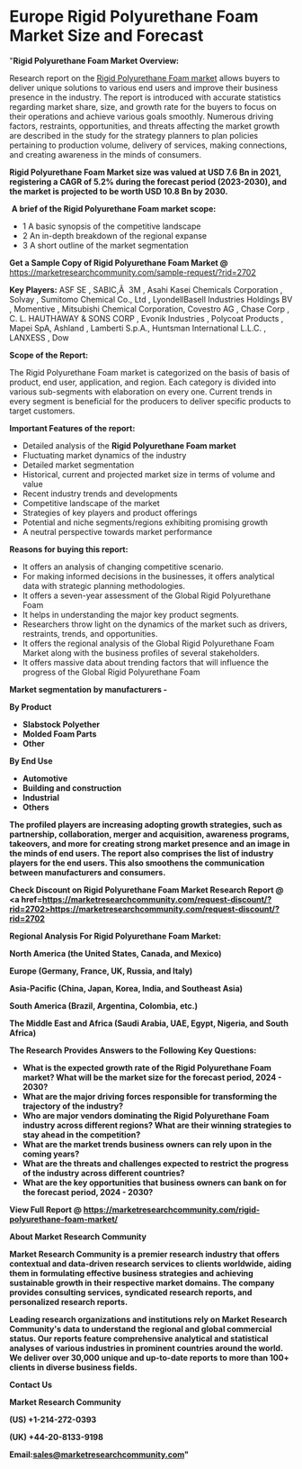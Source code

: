 # Europe Rigid Polyurethane Foam Market Size and Forecast
"<strong>Rigid Polyurethane Foam Market Overview:</strong>

Research report on the <a href=https://marketresearchcommunity.com/rigid-polyurethane-foam-market/>Rigid Polyurethane Foam market</a> allows buyers to deliver unique solutions to various end users and improve their business presence in the industry. The report is introduced with accurate statistics regarding market share, size, and growth rate for the buyers to focus on their operations and achieve various goals smoothly. Numerous driving factors, restraints, opportunities, and threats affecting the market growth are described in the study for the strategy planners to plan policies pertaining to production volume, delivery of services, making connections, and creating awareness in the minds of consumers.

<strong>Rigid Polyurethane Foam Market size was valued at USD 7.6 Bn in 2021, registering a CAGR of 5.2% during the forecast period (2023-2030), and the market is projected to be worth USD 10.8 Bn by 2030.</strong>

 <Strong>A brief of the Rigid Polyurethane Foam market scope:</Strong>
<ul>
 <li>1  A basic synopsis of the competitive landscape</li>
 <li>2  An in-depth breakdown of the regional expanse</li>
 <li>3  A short outline of the market segmentation</li>
</ul>
<strong>Get a Sample Copy of Rigid Polyurethane Foam Market @ </b></strong><a href=https://marketresearchcommunity.com/sample-request/?rid=2702><u>https://marketresearchcommunity.com/sample-request/?rid=2702</u></a>

<strong>Key Players:</strong> 
ASF SE , SABIC,Â  3M , Asahi Kasei Chemicals Corporation , Solvay , Sumitomo Chemical Co., Ltd , LyondellBasell Industries Holdings BV , Momentive , Mitsubishi Chemical Corporation, Covestro AG , Chase Corp , C. L. HAUTHAWAY &amp; SONS CORP , Evonik Industries , Polycoat Products , Mapei SpA, Ashland , Lamberti S.p.A., Huntsman International L.L.C. , LANXESS , Dow

<strong>Scope of the Report:</strong>

The Rigid Polyurethane Foam market is categorized on the basis of basis of product, end user, application, and region. Each category is divided into various sub-segments with elaboration on every one. Current trends in every segment is beneficial for the producers to deliver specific products to target customers.

<strong><b>Important Features of the report:</b></strong>
<ul>
  <li>Detailed analysis of the <strong><b>Rigid Polyurethane Foam </b></strong><strong><b>market</b></strong></li>
  <li>Fluctuating market dynamics of the industry</li>
  <li>Detailed market segmentation</li>
  <li>Historical, current and projected market size in terms of volume and value</li>
  <li>Recent industry trends and developments</li>
  <li>Competitive landscape of the market</li>
  <li>Strategies of key players and product offerings</li>
  <li>Potential and niche segments/regions exhibiting promising growth</li>
  <li>A neutral perspective towards market performance</li>
</ul>
<strong><b>Reasons for buying this report:</b></strong>
<ul>
  <li>It offers an analysis of changing competitive scenario.</li>
  <li>For making informed decisions in the businesses, it offers analytical data with strategic planning methodologies.</li>
  <li>It offers a seven-year assessment of the Global Rigid Polyurethane Foam</li>
  <li>It helps in understanding the major key product segments.</li>
  <li>Researchers throw light on the dynamics of the market such as drivers, restraints, trends, and opportunities.</li>
  <li>It offers the regional analysis of the Global Rigid Polyurethane Foam Market along with the business profiles of several stakeholders.</li>
  <li>It offers massive data about trending factors that will influence the progress of the Global Rigid Polyurethane Foam</li>
</ul>

<strong>Market segmentation by manufacturers -</strong>


<strong><strong>By Product</strong></h4>
<ul>
 	<li>Slabstock Polyether</li>
 	<li>Molded Foam Parts</li>
 	<li>Other</li>
</ul>
<strong><strong>By End Use</strong></h4>
<ul>
 	<li>Automotive</li>
 	<li>Building and construction</li>
 	<li>Industrial</li>
 	<li>Others</li>
</ul>

The profiled players are increasing adopting growth strategies, such as partnership, collaboration, merger and acquisition, awareness programs, takeovers, and more for creating strong market presence and an image in the minds of end users. The report also comprises the list of industry players for the end users. This also smoothens the communication between manufacturers and consumers.

<strong><b>Check Discount on Rigid Polyurethane Foam Market Research Report @ </b></strong><a href=https://marketresearchcommunity.com/request-discount/?rid=2702><u>https://marketresearchcommunity.com/request-discount/?rid=2702</u></a>

<strong>Regional Analysis For Rigid Polyurethane Foam Market:</strong>

<strong>North America</strong> (the United States, Canada, and Mexico)

<strong>Europe</strong> (Germany, France, UK, Russia, and Italy)

<strong>Asia-Pacific</strong> (China, Japan, Korea, India, and Southeast Asia)

<strong>South America</strong> (Brazil, Argentina, Colombia, etc.)

<strong>The Middle East and Africa</strong> (Saudi Arabia, UAE, Egypt, Nigeria, and South Africa)

<strong>The Research Provides Answers to the Following Key Questions:</strong>
<ul>
 	<li>What is the expected growth rate of the Rigid Polyurethane Foam market? What will be the market size for the forecast period, 2024 - 2030?</li>
 	<li>What are the major driving forces responsible for transforming the trajectory of the industry?</li>
 	<li>Who are major vendors dominating the Rigid Polyurethane Foam industry across different regions? What are their winning strategies to stay ahead in the competition?</li>
 	<li>What are the market trends business owners can rely upon in the coming years?</li>
 	<li>What are the threats and challenges expected to restrict the progress of the industry across different countries?</li>
 	<li>What are the key opportunities that business owners can bank on for the forecast period, 2024 - 2030?</li>
</ul>

<strong>View Full Report @</strong> <a href=https://marketresearchcommunity.com/rigid-polyurethane-foam-market/>https://marketresearchcommunity.com/rigid-polyurethane-foam-market/</a>

<strong>About Market Research Community</strong>

Market Research Community is a premier research industry that offers contextual and data-driven research services to clients worldwide, aiding them in formulating effective business strategies and achieving sustainable growth in their respective market domains. The company provides consulting services, syndicated research reports, and personalized research reports.

Leading research organizations and institutions rely on Market Research Community's data to understand the regional and global commercial status. Our reports feature comprehensive analytical and statistical analyses of various industries in prominent countries around the world. We deliver over 30,000 unique and up-to-date reports to more than 100+ clients in diverse business fields.

<strong>Contact Us</strong>

<strong>Market Research Community</strong>

(US) +1-214-272-0393

(UK) +44-20-8133-9198

<strong>Email:</strong>sales@marketresearchcommunity.com"

